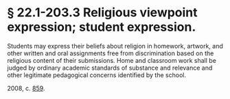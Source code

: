 # § 22.1-203.3 Religious viewpoint expression; student expression.

<p>Students may express their beliefs about religion in homework, artwork, and other written and oral assignments free from discrimination based on the religious content of their submissions. Home and classroom work shall be judged by ordinary academic standards of substance and relevance and other legitimate pedagogical concerns identified by the school.</p><p>2008, c. <a href='http://lis.virginia.gov/cgi-bin/legp604.exe?081+ful+CHAP0859'>859</a>.</p>